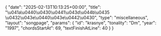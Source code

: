 {
    "date": "2025-02-13T10:13:25+00:00",
    "title": "\u041a\u0440\u0430\u0441\u043d\u044b\u0435 \u0432\u043e\u0440\u043e\u0442\u0430",
    "type": "miscellaneous",
    "layout": "songpage",
    "params": {
        "id": "krasnye",
        "tonality": "Dm",
        "year": "1997",
        "chordsStartAt": 69,
        "textFinishAtLine": 40
    }
}